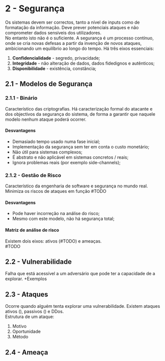 # 2 - Segurança

Os sistemas devem ser correctos, tanto a nível de inputs como de formatação da informação. Deve prever potenciais ataques e não comprometer dados sensíveis dos utilizadores. <br>
No entanto isto não é o suficiente. A segurança é um processo contínuo, onde se cria novas defesas a partir da invenção de novos ataques, ambicionando um equilíbrio ao longo do tempo. Há três eixos essenciais:

1. **Confidencialidade** - segredo, privacidade;
2. **Integridade** - não alteração de dados, dados fidedignos e autênticos;
3. **Disponibilidade** - existência, constância;

## 2.1 - Modelos de Segurança

### 2.1.1 - Binário

Característico das criptografias. Há caracterização formal do atacante e dos objectivos da segurança do sistema, de forma a garantir que naquele modelo nenhum ataque poderá ocorrer.

#### Desvantagens

- Demasiado tempo usado numa fase inicial;
- Implementação da segurança sem ter em conta o custo monetário;
- Não útil para sistemas complexos;
- É abstrato e não aplicável em sistemas concretos / reais;
- Ignora problemas reais (por exemplo side-channels);

### 2.1.2 - Gestão de Risco

Característico da engenharia de software e segurança no mundo real. Minimiza os riscos de ataques em função 
#TODO

#### Desvantagens

- Pode haver incorreção na análise do risco;
- Mesmo com este modelo, não há segurança total;

#### Matriz de análise de risco

Existem dois eixos: ativos (#TODO) e ameaças.  
#TODO

## 2.2 - Vulnerabilidade

Falha que está acessível a um adversário que pode ter a capacidade de a explorar. +Exemplos

## 2.3 - Ataques

Ocorre quando alguém tenta explorar uma vulnerabilidade. Existem ataques ativos (), passivos () e DDos. <br>
Estrutura de um ataque:

1. Motivo
2. Oportunidade
3. Método

## 2.4 - Ameaça


